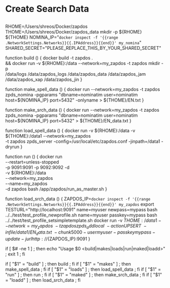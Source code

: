 # Create Search Data

## 

RHOME=/Users/shreos/Docker/zapdos
THOME=/Users/shreos/Docker/zapdos_data
mkdir -p ${RHOME} ${THOME}
NOMINA_IP="`docker inspect -f '{{range .NetworkSettings.Networks}}{{.IPAddress}}{{end}}' my_nomina`"
SHARED_SECRET="PLEASE_REPLACE_THIS_BY_YOUR_SHARED_SECRET"

function build () {
docker build -t zapdos . \
&& docker run -v ${RHOME}:/data --network=my_zapdos -t zapdos mkdir -p \
/data/logs /data/zapdos_logs /data/zapdos_data /data/zapdos_jam /data/zapdos_xap /data/zapdos_jin
}

function make_spell_data () {
docker run --network=my_zapdos -t zapdos \
zpds_nomina -pgparams "dbname=nominatim user=nominatim host=${NOMINA_IP} port=5432" -onlyname > ${THOME}/EN.txt 
}

function make_srch_data () {
docker run --network=my_zapdos -t zapdos \
zpds_nomina -pgparams "dbname=nominatim user=nominatim host=${NOMINA_IP} port=5432" > ${THOME}/EN_data.txt 
}

function load_spell_data () {
docker run -v ${RHOME}:/data -v ${THOME}:/data1 --network=my_zapdos \
-t zapdos zpds_server -config=/usr/local/etc/zapdos.conf -jinpath=/data1 -dryrun 
}

function run () {
docker run \
--restart=unless-stopped \
-p 9091:9091 -p 9092:9092 -d \
-v ${RHOME}:/data \
--network=my_zapdos \
--name=my_zapdos \
-d zapdos bash /app/zapdos/run_as_master.sh
}

function load_srch_data () {
ZAPDOS_IP=`docker inspect -f '{{range .NetworkSettings.Networks}}{{.IPAddress}}{{end}}' my_zapdos`
export TESTURL="http://localhost:9091"
name=myuser newpass=mypass bash ../../test/test_profile_newprofile.sh
name=myuser passkey=mypass bash ../../test/test_profile_setsimpletemplate.sh
docker run -v ${THOME}:/data1 --network=my_zapdos \
-t zapdos zpds_addlocal \
-action UPSERT \
-infile /data1/EN_data.txt \
-chunk 5000 -user myuser -passkey mypass -update -jurl http://${ZAPDOS_IP}:9091
}

if [ $# -ne 1 ] ; then echo "Usage $0 <build|makes|loads|run|maked|loadd>" ; exit 1 ; fi

if [ "$1" = "build" ] ; then build ; fi
if [ "$1" = "makes" ] ; then make_spell_data ; fi
if [ "$1" = "loads" ] ; then load_spell_data ; fi
if [ "$1" = "run" ] ; then run ; fi
if [ "$1" = "maked" ] ; then make_srch_data ; fi
if [ "$1" = "loadd" ] ; then load_srch_data ; fi
